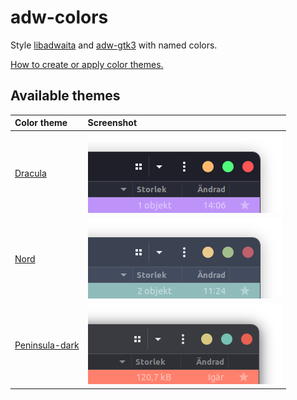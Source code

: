 # adw-colors
Style [libadwaita](https://gnome.pages.gitlab.gnome.org/libadwaita/) and [adw-gtk3](https://github.com/lassekongo83/adw-gtk3) with named colors.

[How to create or apply color themes.](https://github.com/lassekongo83/adw-colors/blob/main/HOWTO.md)

## Available themes

| Color theme | Screenshot |
|:------------|:-----------|
| [Dracula](https://github.com/lassekongo83/adw-colors/tree/main/themes/dracula/gtk.css) | ![dracula](/themes/dracula/dracula.png?raw=true) |
| [Nord](https://github.com/lassekongo83/adw-colors/tree/main/themes/nord/gtk.css) | ![nord](/themes/nord/nord.png?raw=true) 
| [Peninsula-dark](https://github.com/lassekongo83/adw-colors/tree/main/themes/Peninsula-dark/gtk.css) | ![Peninsula-dark](/themes/Peninsula-dark/peninsula-dark.png?raw=true) |
